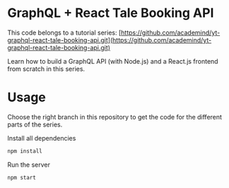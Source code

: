 # GraphQL + React Tale Booking API
This code belongs to a tutorial series: [https://github.com/academind/yt-graphql-react-tale-booking-api.git](https://github.com/academind/yt-graphql-react-tale-booking-api.git)

Learn how to build a GraphQL API (with Node.js) and a React.js frontend from scratch in this series.

# Usage
Choose the right branch in this repository to get the code for the different parts of the series.

Install all dependencies
```sh
npm install
```

Run the server
```sh
npm start
```